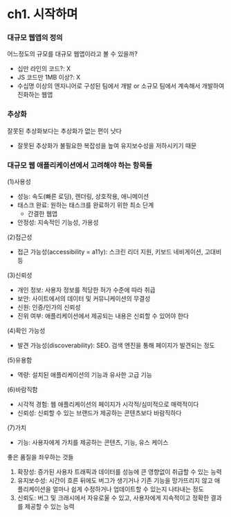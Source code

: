 # ch1. 시작하며

### 대규모 웹앱의 정의

어느정도의 규모를 대규모 웹앱이라고 볼 수 있을까?

- 십만 라인의 코드?: X
- JS 코드만 1MB 이상?: X
- 수십명 이상의 엔지니어로 구성된 팀에서 개발 or 소규모 팀에서 계속해서 개발하여 진화하는 웹앱

### 추상화

잘못된 추상화보다는 추상화가 없는 편이 낫다

- 잘못된 추상화가 불필요한 복잡성을 높여 유지보수성을 저하시키기 때문

### 대규모 웹 애플리케이션에서 고려해야 하는 항목들

(1)사용성

- 성능: 속도(빠른 로딩), 렌더링, 상호작용, 애니메이션
- 태스크 완료: 원하는 태스크를 완료하기 위한 최소 단계
  - 간결한 웹앱
- 안정성: 지속적인 기능성, 가용성

(2)접근성

- 접근 가능성(accessibility = a11y): 스크린 리더 지원, 키보드 네비게이션, 고대비 등

(3)신뢰성

- 개인 정보: 사용자 정보를 적당한 허가 수준에 따라 취급
- 보안: 사이트에서의 데이터 및 커뮤니케이션의 무결성
- 신원: 인증/인가의 신뢰성
- 진위 여부: 애플리케이션에서 제공되는 내용은 신뢰할 수 있어야 한다

(4)확인 가능성

- 발견 가능성(discoverability): SEO. 검색 엔진을 통해 페이지가 발견되는 정도

(5)유용함

- 역량: 설치된 애플리케이션의 기능과 유사한 고급 기능

(6)바람직함

- 시각적 경험: 웹 애플리케이션의 페이지가 시각적/심미적으로 매력적이다
- 신뢰성: 신뢰할 수 있는 브랜드가 제공하는 콘텐츠보다 바람직하다

(7)가치

- 기능: 사용자에게 가치를 제공하는 콘텐츠, 기능, 유스 케이스

좋은 품질을 좌우하는 것들

1. 확장성: 증가된 사용자 트래픽과 데이터를 성능에 큰 영향없이 취급할 수 있는 능력
2. 유지보수성: 시간이 흐른 뒤에도 버그가 생기거나 기존 기능을 망가뜨리지 않고 애플리케이션을 얼마나 쉽게 수정하거나 업데이트할 수 있는지 나타내는 정도
3. 신뢰도: 버그 및 크래시에서 자유로울 수 있고, 사용자에게 지속적이고 정확한 결과를 제공할 수 있는 능력
